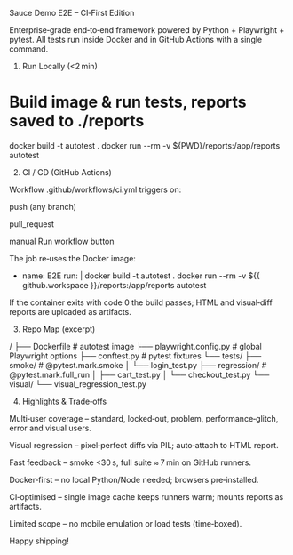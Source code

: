 Sauce Demo E2E – CI‑First Edition

Enterprise‑grade end‑to‑end framework powered by Python + Playwright + pytest.
All tests run inside Docker and in GitHub Actions with a single command.

1. Run Locally (<2 min)

# Build image & run tests, reports saved to ./reports
docker build -t autotest .
docker run --rm -v ${PWD}/reports:/app/reports autotest

2. CI / CD (GitHub Actions)

Workflow .github/workflows/ci.yml triggers on:

push (any branch)

pull_request

manual Run workflow button

The job re‑uses the Docker image:

- name: E2E
  run: |
    docker build -t autotest .
    docker run --rm -v ${{ github.workspace }}/reports:/app/reports autotest

If the container exits with code 0 the build passes; HTML and visual‑diff reports are uploaded as artifacts.

3. Repo Map (excerpt)

/
├── Dockerfile                  # autotest image
├── playwright.config.py        # global Playwright options
├── conftest.py                 # pytest fixtures
└── tests/
    ├── smoke/                  # @pytest.mark.smoke
    │   └── login_test.py
    ├── regression/             # @pytest.mark.full_run
    │   ├── cart_test.py
    │   └── checkout_test.py
    └── visual/
        └── visual_regression_test.py

4. Highlights & Trade‑offs

Multi‑user coverage – standard, locked‑out, problem, performance‑glitch, error and visual users.

Visual regression – pixel‑perfect diffs via PIL; auto‑attach to HTML report.

Fast feedback – smoke <30 s, full suite ≈ 7 min on GitHub runners.

Docker‑first – no local Python/Node needed; browsers pre‑installed.

CI‑optimised – single image cache keeps runners warm; mounts reports as artifacts.

Limited scope – no mobile emulation or load tests (time‑boxed).

Happy shipping!

